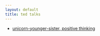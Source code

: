 ```yaml
---
layout: default
title: ted talks
---
```


- [unicorn-younger-sister, positive thinking](http://www.ted.com/talks/shawn_achor_the_happy_secret_to_better_work.html)
